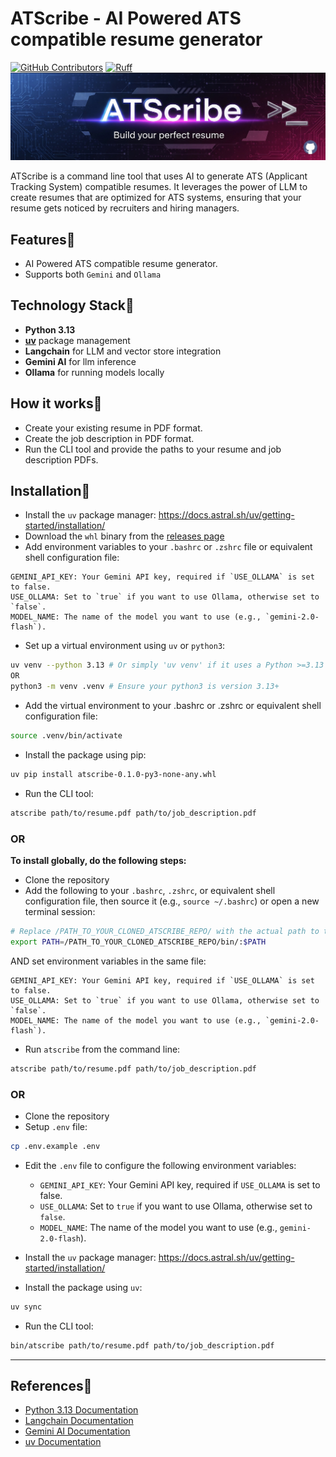 # ATScribe - AI Powered ATS compatible resume generator
[![GitHub Contributors](https://img.shields.io/github/contributors/vpk11/atscribe)](https://github.com/vpk11/atscribe/graphs/contributors)
[![Ruff](https://github.com/vpk11/atscribe/actions/workflows/linter.yml/badge.svg)](https://github.com/vpk11/atscribe/actions/workflows/linter.yml)
![ATScribe Cover Image](assets/cover_image.jpeg)

ATScribe is a command line tool that uses AI to generate ATS (Applicant Tracking System) compatible resumes. It leverages the power of LLM to create resumes that are optimized for ATS systems, ensuring that your resume gets noticed by recruiters and hiring managers.
## Features🚀
- AI Powered ATS compatible resume generator.
- Supports both `Gemini` and `Ollama`

## Technology Stack🚀
- **Python 3.13**
- **[uv](https://docs.astral.sh/uv/)** package management
- **Langchain** for LLM and vector store integration
- **Gemini AI** for llm inference
- **Ollama** for running models locally

## How it works🚀
- Create your existing resume in PDF format.
- Create the job description in PDF format.
- Run the CLI tool and provide the paths to your resume and job description PDFs.

## Installation🚀
- Install the `uv` package manager: https://docs.astral.sh/uv/getting-started/installation/
- Download the `whl` binary from the [releases page](https://github.com/vpk11/atscribe/releases)
- Add environment variables to your `.bashrc` or `.zshrc` file or equivalent shell configuration file:
```text
GEMINI_API_KEY: Your Gemini API key, required if `USE_OLLAMA` is set to false.
USE_OLLAMA: Set to `true` if you want to use Ollama, otherwise set to `false`.
MODEL_NAME: The name of the model you want to use (e.g., `gemini-2.0-flash`).
```
- Set up a virtual environment using `uv` or `python3`:
```sh
uv venv --python 3.13 # Or simply 'uv venv' if it uses a Python >=3.13 interpreter
OR
python3 -m venv .venv # Ensure your python3 is version 3.13+
```
- Add the virtual environment to your .bashrc or .zshrc or equivalent shell configuration file:
```sh
source .venv/bin/activate
```
- Install the package using pip:
```sh
uv pip install atscribe-0.1.0-py3-none-any.whl
```
- Run the CLI tool:
```sh
atscribe path/to/resume.pdf path/to/job_description.pdf
```

### OR

**To install globally, do the following steps:**
- Clone the repository
- Add the following to your `.bashrc`, `.zshrc`, or equivalent shell configuration file, then source it (e.g., `source ~/.bashrc`) or open a new terminal session:
```sh
# Replace /PATH_TO_YOUR_CLONED_ATSCRIBE_REPO/ with the actual path to the repository
export PATH=/PATH_TO_YOUR_CLONED_ATSCRIBE_REPO/bin/:$PATH
```
AND set environment variables in the same file:
```text
GEMINI_API_KEY: Your Gemini API key, required if `USE_OLLAMA` is set to false.
USE_OLLAMA: Set to `true` if you want to use Ollama, otherwise set to `false`.
MODEL_NAME: The name of the model you want to use (e.g., `gemini-2.0-flash`).
```
- Run `atscribe` from the command line:
```sh
atscribe path/to/resume.pdf path/to/job_description.pdf
```

### OR

- Clone the repository
- Setup `.env` file:
```sh
cp .env.example .env
```
- Edit the `.env` file to configure the following environment variables:
  - `GEMINI_API_KEY`: Your Gemini API key, required if `USE_OLLAMA` is set to false.
  - `USE_OLLAMA`: Set to `true` if you want to use Ollama, otherwise set to `false`.
  - `MODEL_NAME`: The name of the model you want to use (e.g., `gemini-2.0-flash`).
- Install the `uv` package manager: https://docs.astral.sh/uv/getting-started/installation/

- Install the package using `uv`:
```sh
uv sync
```
- Run the CLI tool:
```sh
bin/atscribe path/to/resume.pdf path/to/job_description.pdf
```
---

## References🚀
- [Python 3.13 Documentation](https://docs.python.org/3.13/)
- [Langchain Documentation](https://python.langchain.com/docs/introduction/)
- [Gemini AI Documentation](https://ai.google.dev/gemini-api/docs)
- [uv Documentation](https://docs.astral.sh/uv/)
